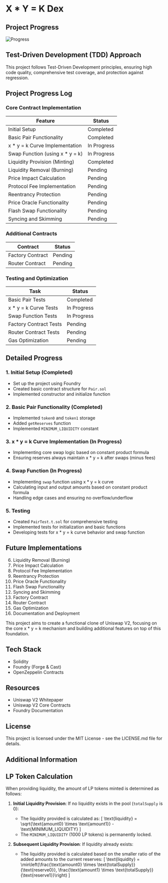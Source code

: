 # X * Y = K Dex 

## Project Progress

![Progress](https://progress-bar.dev/25/?width=500)

## Test-Driven Development (TDD) Approach

This project follows Test-Driven Development principles, ensuring high code quality, comprehensive test coverage, and protection against regression.

## Project Progress Log

### Core Contract Implementation

| Feature | Status |
|---------|--------|
| Initial Setup | Completed |
| Basic Pair Functionality | Completed |
| x * y = k Curve Implementation | In Progress |
| Swap Function (using x * y = k) | In Progress |
| Liquidity Provision (Minting) | Completed |
| Liquidity Removal (Burning) | Pending |
| Price Impact Calculation | Pending |
| Protocol Fee Implementation | Pending |
| Reentrancy Protection | Pending |
| Price Oracle Functionality | Pending |
| Flash Swap Functionality | Pending |
| Syncing and Skimming | Pending |

### Additional Contracts

| Contract | Status |
|----------|--------|
| Factory Contract | Pending |
| Router Contract | Pending |

### Testing and Optimization

| Task | Status |
|------|--------|
| Basic Pair Tests | Completed |
| x * y = k Curve Tests | In Progress |
| Swap Function Tests | In Progress |
| Factory Contract Tests | Pending |
| Router Contract Tests | Pending |
| Gas Optimization | Pending |

## Detailed Progress

### 1. Initial Setup (Completed)
- Set up the project using Foundry
- Created basic contract structure for `Pair.sol`
- Implemented constructor and initialize function

### 2. Basic Pair Functionality (Completed)
- Implemented `token0` and `token1` storage
- Added `getReserves` function
- Implemented `MINIMUM_LIQUIDITY` constant

### 3. x * y = k Curve Implementation (In Progress)
- Implementing core swap logic based on constant product formula
- Ensuring reserves always maintain x * y = k after swaps (minus fees)

### 4. Swap Function (In Progress)
- Implementing `swap` function using x * y = k curve
- Calculating input and output amounts based on constant product formula
- Handling edge cases and ensuring no overflow/underflow

### 5. Testing
- Created `PairTest.t.sol` for comprehensive testing
- Implemented tests for initialization and basic functions
- Developing tests for x * y = k curve behavior and swap function

## Future Implementations

6. Liquidity Removal (Burning)
7. Price Impact Calculation
8. Protocol Fee Implementation
9. Reentrancy Protection
10. Price Oracle Functionality
11. Flash Swap Functionality
12. Syncing and Skimming
13. Factory Contract
14. Router Contract
15. Gas Optimization
16. Documentation and Deployment

This project aims to create a functional clone of Uniswap V2, focusing on the core x * y = k mechanism and building additional features on top of this foundation.

## Tech Stack

- Solidity
- Foundry (Forge & Cast)
- OpenZeppelin Contracts

## Resources

- Uniswap V2 Whitepaper
- Uniswap V2 Core Contracts
- Foundry Documentation

## License

This project is licensed under the MIT License - see the LICENSE.md file for details.


## Additional Information

## LP Token Calculation

When providing liquidity, the amount of LP tokens minted is determined as follows:

1. **Initial Liquidity Provision**: If no liquidity exists in the pool (`totalSupply` is 0):
   - The liquidity provided is calculated as:
     \[
     \text{liquidity} = \sqrt{\text{amount0} \times \text{amount1}} - \text{MINIMUM\_LIQUIDITY}
     \]
   - The `MINIMUM_LIQUIDITY` (1000 LP tokens) is permanently locked.

2. **Subsequent Liquidity Provision**: If liquidity already exists:
   - The liquidity provided is calculated based on the smaller ratio of the added amounts to the current reserves:
     \[
     \text{liquidity} = \min\left(\frac{\text{amount0} \times \text{totalSupply}}{\text{reserve0}}, \frac{\text{amount1} \times \text{totalSupply}}{\text{reserve1}}\right)
     \]